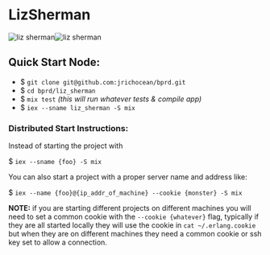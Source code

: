 # LizSherman
![liz sherman](https://cldup.com/LIpF0k5JDg.png)![liz sherman](https://cldup.com/eziHpctHuc.png)


## Quick Start Node:

* $ `git clone git@github.com:jrichocean/bprd.git`
* $ `cd bprd/liz_sherman`
* $ `mix test` _(this will run whatever tests & compile app)_
* $ `iex --sname liz_sherman -S mix`


### Distributed Start Instructions:

Instead of starting the project with

$ `iex --sname {foo} -S mix`

You can also start a project with a proper server name and address like:

$ `iex --name {foo}@{ip_addr_of_machine} --cookie {monster} -S mix`

__NOTE:__ if you are starting different projects on different machines you will need to set a common cookie with the `--cookie {whatever}` flag, typically if they are all started locally they will use the cookie in `cat ~/.erlang.cookie` but when they are on different machines they need a common cookie or ssh key set to allow a connection.
